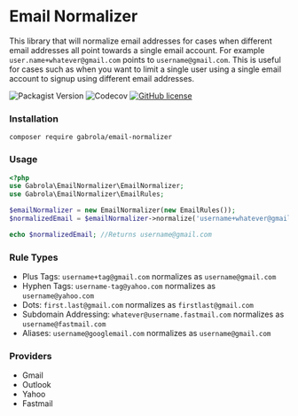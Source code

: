 # Email Normalizer
This library that will normalize email addresses for cases when different email addresses all point towards a single email account.
For example `user.name+whatever@gmail.com` points to `username@gmail.com`.
This is useful for cases such as when you want to limit a single user using a single email account to signup using different email addresses.

![Packagist Version](https://img.shields.io/packagist/v/Gabrola/email-normalizer)
![Codecov](https://img.shields.io/codecov/c/github/Gabrola/email-normalizer)
[![GitHub license](https://img.shields.io/github/license/Gabrola/email-normalizer)](https://github.com/Gabrola/email-normalizer/blob/master/LICENSE)

### Installation
```shell script
composer require gabrola/email-normalizer
```

### Usage
```php
<?php
use Gabrola\EmailNormalizer\EmailNormalizer;
use Gabrola\EmailNormalizer\EmailRules;

$emailNormalizer = new EmailNormalizer(new EmailRules());
$normalizedEmail = $emailNormalizer->normalize('username+whatever@gmail.com');

echo $normalizedEmail; //Returns username@gmail.com
```

### Rule Types

- Plus Tags: `username+tag@gmail.com` normalizes as `username@gmail.com`
- Hyphen Tags: `username-tag@yahoo.com` normalizes as `username@yahoo.com`
- Dots: `first.last@gmail.com` normalizes as `firstlast@gmail.com`
- Subdomain Addressing: `whatever@username.fastmail.com` normalizes as `username@fastmail.com`
- Aliases: `username@googlemail.com` normalizes as `username@gmail.com`

### Providers

 - Gmail
 - Outlook
 - Yahoo
 - Fastmail